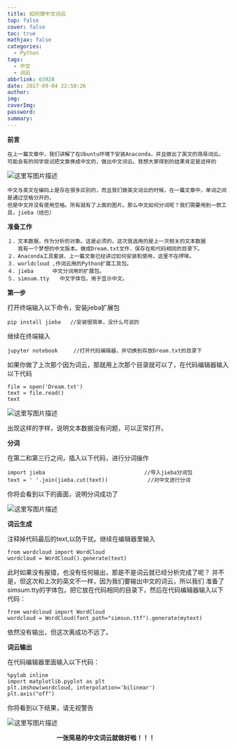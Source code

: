 ```yaml
---
title: 如何做中文词云
top: false
cover: false
toc: true
mathjax: false
categories:
  - Python
tags:
  - 中文
  - 词云
abbrlink: 63928
date: 2017-09-04 22:50:26
author:
img:
coverImg:
password:
summary:
---
```


**前言**

	在上一篇文章中，我们讲解了在Ubuntu环境下安装Anaconda，并且做出了英文的简易词云。
	可能会有的同学尝试把文章换成中文的，做出中文词云。我想大家得到的结果肯定是这样的

![这里写图片描述](https://img-blog.csdnimg.cn/img_convert/fa99bc6e39dd24c546b9248c0b153700.png)
	
	中文与英文在编码上是存在很多区别的，而且我们做英文词云的时候，在一篇文章中，单词之间是通过空格分开的，
	但是中文并没有使用空格。所有就有了上面的图片。那么中文如何分词呢？我们需要用到一款工具，jieba（结巴）
	

**准备工作**
	
	１．文本数据，作为分析的对象。这是必须的，这次我选用的是上一次相关的文本数据
	　　我有一个梦想的中文版本。做成Dream.txt文件，保存在和代码相同的目录下。
	２．Anaconda工具套装，上一篇文章已经讲过如何安装和使用，这里不在啰嗦。
	３．worldcloud ,作词云用的Python扩展工具包。
	４．jieba      中文分词用的扩展包。
	５．simsum.tty　　中文字体包，用于显示中文。


**第一步**

打开终端输入以下命令，安装jieba扩展包

```
pip install jieba   //安装很简单，没什么可说的
```
继续在终端输入

```
jupyter notebook     //打开代码编辑器，并切换到存放Dream.txt的目录下
```
如果你做了上次那个因为词云，那就用上次那个目录就可以了，在代码编辑器输入以下代码

```
file = open('Dream.txt')
text = file.read()
text
```
![这里写图片描述](https://img-blog.csdnimg.cn/img_convert/7fc942d47aac28ea389446bb7fa185b6.png)

出现这样的字样，说明文本数据没有问题，可以正常打开。

**分词**


在第二和第三行之间，插入以下代码，进行分词操作


```
import jieba　　　　　　　　　　　　　　　　　　　//导入jieba分词包
text = ' '.join(jieba.cut(text))　　　　　　 　//对中文进行分词
```


你将会看到以下的画面，说明分词成功了


![这里写图片描述](https://img-blog.csdnimg.cn/img_convert/b8d434e358bf46b9de5819590f46ebfe.png)


**词云生成**


注释掉代码最后的text,以防干扰。继续在编辑器里输入


```
from wordcloud import WordCloud
wordcloud = WordCloud().generate(text)
```

此时如果没有报错，也没有任何输出，那是不是词云就已经分析完成了呢？
并不是，但这次和上次的英文不一样，因为我们要输出中文的词云，所以我们
准备了simsum.tty的字体包，把它放在代码相同的目录下，然后在代码编辑器输入以下代码：


```
from wordcloud import WordCloud
wordcloud = WordCloud(font_path="simsun.ttf").generate(mytext)
```

依然没有输出，但这次离成功不远了。



**词云输出**


在代码编辑器里面输入以下代码：


```
%pylab inline
import matplotlib.pyplot as plt
plt.imshow(wordcloud, interpolation='bilinear')
plt.axis("off")
```


你将看到以下结果，请无视警告



![这里写图片描述](https://img-blog.csdnimg.cn/img_convert/ea4d411d831bccdab04a0dffbf57c1c0.png)


　　　　　　　　**一张简易的中文词云就做好啦！！！**

